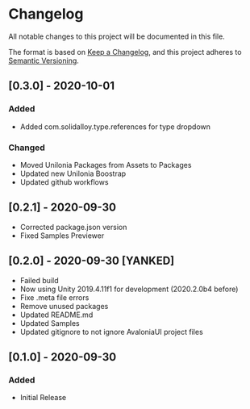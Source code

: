 # Changelog

All notable changes to this project will be documented in this file.

The format is based on [Keep a Changelog](https://keepachangelog.com/en/1.0.0/),
and this project adheres to [Semantic Versioning](https://semver.org/spec/v2.0.0.html).

## [0.3.0] - 2020-10-01
### Added

- Added com.solidalloy.type.references for type dropdown

### Changed
- Moved Unilonia Packages from Assets to Packages
- Updated new Unilonia Boostrap
- Updated github workflows

## [0.2.1] - 2020-09-30

- Corrected package.json version
- Fixed Samples Previewer

## [0.2.0] - 2020-09-30 [YANKED]

-   Failed build
-   Now using Unity 2019.4.11f1 for development (2020.2.0b4 before)
-   Fixe .meta file errors
-   Remove unused packages 
-   Updated README.md
-   Updated Samples
-   Updated gitignore to not ignore AvaloniaUI project files

## [0.1.0] - 2020-09-30

### Added

-   Initial Release
